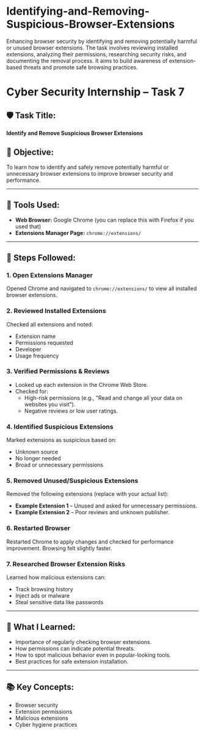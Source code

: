 # Identifying-and-Removing-Suspicious-Browser-Extensions
Enhancing browser security by identifying and removing potentially harmful or unused browser extensions. The task involves reviewing installed extensions, analyzing their permissions, researching security risks, and documenting the removal process. It aims to build awareness of extension-based threats and promote safe browsing practices.
# Cyber Security Internship – Task 7

## 🛡️ Task Title:
**Identify and Remove Suspicious Browser Extensions**

## 📌 Objective:
To learn how to identify and safely remove potentially harmful or unnecessary browser extensions to improve browser security and performance.

---

## 🧰 Tools Used:
- **Web Browser:** Google Chrome (you can replace this with Firefox if you used that)
- **Extensions Manager Page:** `chrome://extensions/`

---

## 📝 Steps Followed:

### 1. Open Extensions Manager
Opened Chrome and navigated to `chrome://extensions/` to view all installed browser extensions.

### 2. Reviewed Installed Extensions
Checked all extensions and noted:
- Extension name
- Permissions requested
- Developer
- Usage frequency

### 3. Verified Permissions & Reviews
- Looked up each extension in the Chrome Web Store.
- Checked for:
  - High-risk permissions (e.g., "Read and change all your data on websites you visit").
  - Negative reviews or low user ratings.

### 4. Identified Suspicious Extensions
Marked extensions as suspicious based on:
- Unknown source
- No longer needed
- Broad or unnecessary permissions

### 5. Removed Unused/Suspicious Extensions
Removed the following extensions (replace with your actual list):
- **Example Extension 1** – Unused and asked for unnecessary permissions.
- **Example Extension 2** – Poor reviews and unknown publisher.

### 6. Restarted Browser
Restarted Chrome to apply changes and checked for performance improvement. Browsing felt slightly faster.

### 7. Researched Browser Extension Risks
Learned how malicious extensions can:
- Track browsing history
- Inject ads or malware
- Steal sensitive data like passwords

---

## 🧠 What I Learned:
- Importance of regularly checking browser extensions.
- How permissions can indicate potential threats.
- How to spot malicious behavior even in popular-looking tools.
- Best practices for safe extension installation.


---

## 📚 Key Concepts:
- Browser security
- Extension permissions
- Malicious extensions
- Cyber hygiene practices

